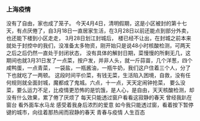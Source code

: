### 上海疫情
没有了自由，家也成了笼子。
今天4月4日，清明假期，这是小区被封的第十七天，有点厌倦了，自3月18日一直居家生活，在3月28日以前还能点到部分外卖，也还能下楼到小区走走，
3月28日划江封城后，
楼已经不让出，在封城之前本来就处于封控中的我们，没准备太多物资，刚开始只是说48小时核酸检测，可两天之后之后仍然一直处于封闭状态，
没有具体的解封日期，菜慢慢的所剩无几，这期间也就3月31日发了一点菜，按户发，并非人头，就一斤蒜苗，几个洋葱，四个咸鸭蛋，一点青菜，
一袋盐，一瓶酱油，一瓶牛奶，我们这户住着三个人，分了下也就吃了一两顿。
这段时间平价菜，有钱无菜，生活陷入困境，自救，没有任何规则就全面封城，魔都成了鬼城。六点，十一点，天天定闹钟抢菜，
要么没菜，要么运力不足，比疫情更恐怖的是饥饿，是人心，是自由，天天核酸检测，却没有什么效果，累了倦了厌烦了
每天只能透过窗户看看这寂静的春天
曾经我趴在窗台 看外面车水马龙 感受着我身后浓烈的爱意
如今我只能透过窗，看着按下暂停键的城市，向往着那热闹而寂静的春天
青春与疫情
人生百态
